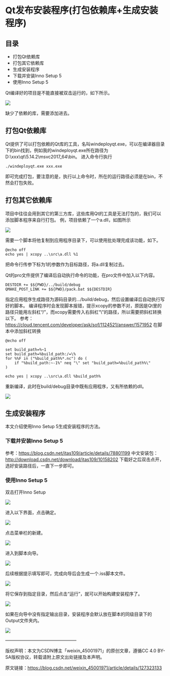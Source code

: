 # Qt发布安装程序(打包依赖库+生成安装程序)

## 目录

- 打包Qt依赖库
- 打包其它依赖库
- 生成安装程序
- 下载并安装Inno Setup 5
- 使用Inno Setup 5

Qt编译好的项目是不能直接被双击运行的，如下所示。

![](./setup/b701121c33844128aaa28610d7a33051.png)

缺少了依赖的库，需要添加进去。

## 打包Qt依赖库

Qt提供了可以打包依赖的Qt库的工具，名叫windeployqt.exe，可以在编译器目录下的bin找到，例如我的windeployqt.exe所在路径为 D:\xxx\qt\5.14.2\msvc2017_64\bin。
进入命令行执行
```
./windeployqt.exe xxx.exe
```
即可完成打包，要注意的是，执行以上命令时，所在的运行路径必须是在bin，不然会打包失败。

## 打包其它依赖库

项目中往往会用到其它的第三方库，这些库用Qt的工具是无法打包的，我们可以添加脚本程序来自行打包。
例，项目依赖了一个a.dll，如图所示

![](./setup/74b3549e0cc4484fa8cae0f520e0305c.png)

需要一个脚本将他复制到应用程序目录下，可以使用批处理完成该功能，如下。
```
@echo off
echo yes | xcopy ..\src\a.dll %1
```
把命令行传参下标为1的参数作为目标路径，将a.dll复制过去。

Qt的pro文件提供了编译后自动执行命令的功能，在pro文件中加入以下内容。
```
DESTDIR += $${PWD}/../build/debug
QMAKE_POST_LINK += $${PWD}/pack.bat $${DESTDIR}
```
指定应用程序生成路径为源码目录的…/build/debug，然后设置编译后自动执行写好的脚本。
编译程序时会发现脚本报错，提示xcopy的参数不对，原因是Qt里的路径只能用左斜杠“/”，而xcopy需要传入右斜杠“\”的路径，所以需要把斜杠转换以下。
参考：https://cloud.tencent.com/developer/ask/sof/1124521/answer/1571952
在脚本中添加斜杠转换
```
@echo off

set build_path=%~1
set build_path=%build_path:/=\%
for %%F in ("%build_path%*.nc") do (
	if "%build_path:~-1%" neq "\" set "build_path=%build_path%\"
)

echo yes | xcopy ..\src\a.dll %build_path%
```
重新编译，此时在build/debug目录中既有应用程序，又有所依赖的dll。

![](./setup/c24c6d80dabb4770a048ad1bec5512ed.png)

## 生成安装程序

本文介绍使用Inno Setup 5生成安装程序的方法。

### 下载并安装Inno Setup 5

参考：https://blog.csdn.net/itas109/article/details/78801199
中文安装包：http://download.csdn.net/download/itas109/10158202
下载好之后双击点开，选好安装路径后，一直下一步即可。

### 使用Inno Setup 5

双击打开Inno Setup

![](./setup/101a3b018a644e1e9a56fb0d9023510d.png)

进入以下界面，点击确定。

![](./setup/d4fd05e4318f4a92ba58f9521fc773e8.png)

点击菜单栏的新建。

![](./setup/8e31459fcec44eb8960cdd1718ef8327.png)

进入到脚本向导。

![](./setup/7a08b4ad99c54b1a9779c996a17a40cb.png)

后续根据提示填写即可，完成向导后会生成一个.iss脚本文件。

![](./setup/15d56433a95742f3a61ff4476f8753b7.png)

将它保存到指定目录，然后点击“运行”，就可以开始构建安装程序了。

![](./setup/6981c1a4ce6546c4a0eb339da21b39db.png)

如果在向导中没有指定输出目录，安装程序会默认放在脚本的同级目录下的Output文件夹内。

![](./setup/6a439310d31147b8bd176c2eb5c8bd91.png)

————————————————

版权声明：本文为CSDN博主「weixin_45001971」的原创文章，遵循CC 4.0 BY-SA版权协议，转载请附上原文出处链接及本声明。

原文链接：https://blog.csdn.net/weixin_45001971/article/details/127323133
